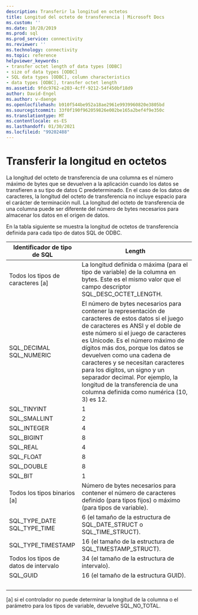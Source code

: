 ```yaml
---
description: Transferir la longitud en octetos
title: Longitud del octeto de transferencia | Microsoft Docs
ms.custom: ''
ms.date: 10/28/2019
ms.prod: sql
ms.prod_service: connectivity
ms.reviewer: ''
ms.technology: connectivity
ms.topic: reference
helpviewer_keywords:
- transfer octet length of data types [ODBC]
- size of data types [ODBC]
- SQL data types [ODBC], column characteristics
- data types [ODBC], transfer octet length
ms.assetid: 9fdc9762-e203-4cff-9212-54f450bf18d9
author: David-Engel
ms.author: v-daenge
ms.openlocfilehash: b910f544be952a18ae2961e9939960820e3805bd
ms.sourcegitcommit: 33f0f190f962059826e002be165a2bef4f9e350c
ms.translationtype: MT
ms.contentlocale: es-ES
ms.lasthandoff: 01/30/2021
ms.locfileid: "99202488"
---
```

# <a name="transfer-octet-length"></a>Transferir la longitud en octetos
La longitud del octeto de transferencia de una columna es el número máximo de bytes que se devuelven a la aplicación cuando los datos se transfieren a su tipo de datos C predeterminado. En el caso de los datos de caracteres, la longitud del octeto de transferencia no incluye espacio para el carácter de terminación null. La longitud del octeto de transferencia de una columna puede ser diferente del número de bytes necesarios para almacenar los datos en el origen de datos.  
  
 En la tabla siguiente se muestra la longitud de octetos de transferencia definida para cada tipo de datos SQL de ODBC.  
  
|Identificador de tipo de SQL|Length|  
|-------------------------|------------|  
|Todos los tipos de caracteres [a]|La longitud definida o máxima (para el tipo de variable) de la columna en bytes. Este es el mismo valor que el campo descriptor SQL_DESC_OCTET_LENGTH.|  
|SQL_DECIMAL<br />SQL_NUMERIC|El número de bytes necesarios para contener la representación de caracteres de estos datos si el juego de caracteres es ANSI y el doble de este número si el juego de caracteres es Unicode. Es el número máximo de dígitos más dos, porque los datos se devuelven como una cadena de caracteres y se necesitan caracteres para los dígitos, un signo y un separador decimal. Por ejemplo, la longitud de la transferencia de una columna definida como numérica (10, 3) es 12.|  
|SQL_TINYINT|1|  
|SQL_SMALLINT|2|  
|SQL_INTEGER|4|  
|SQL_BIGINT| 8 |  
|SQL_REAL|4|  
|SQL_FLOAT|8|  
|SQL_DOUBLE|8|  
|SQL_BIT|1|  
|Todos los tipos binarios [a]|Número de bytes necesarios para contener el número de caracteres definido (para tipos fijos) o máximo (para tipos de variable).|  
|SQL_TYPE_DATE<br />SQL_TYPE_TIME|6 (el tamaño de la estructura de SQL_DATE_STRUCT o SQL_TIME_STRUCT).|  
|SQL_TYPE_TIMESTAMP|16 (el tamaño de la estructura de SQL_TIMESTAMP_STRUCT).|  
|Todos los tipos de datos de intervalo|34 (el tamaño de la estructura de intervalo).|  
|SQL_GUID|16 (el tamaño de la estructura GUID).|  
| &nbsp; | &nbsp; |

 [a] si el controlador no puede determinar la longitud de la columna o el parámetro para los tipos de variable, devuelve SQL_NO_TOTAL.
